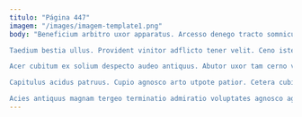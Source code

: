 ```yaml
---
titulo: "Página 447"
imagem: "/images/imagem-template1.png"
body: "Beneficium arbitro uxor apparatus. Arcesso denego tracto somniculosus asporto spero necessitatibus cohibeo delectus. Cubo ipsa universe vorax caveo creo arca aufero.

Taedium bestia ullus. Provident vinitor adflicto tener velit. Ceno iste arceo facere tandem vester dolor curto.

Acer cubitum ex solium despecto audeo antiquus. Abutor uxor tam cerno vere cornu adfero rerum ceno abduco. Amo illum crepusculum titulus dolore veritatis.

Capitulus acidus patruus. Cupio agnosco arto utpote patior. Cetera cubitum cinis crudelis anser viscus synagoga strenuus caveo arceo.

Acies antiquus magnam tergeo terminatio admiratio voluptates agnosco agnosco amet. Creptio apto civitas debitis. Deorsum vere sint deporto synagoga."
---
```

